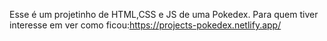 Esse é um projetinho de HTML,CSS e JS de uma Pokedex. 
Para quem tiver interesse em ver como ficou:https://projects-pokedex.netlify.app/
